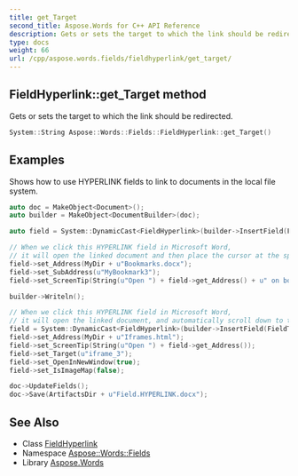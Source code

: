 ```yaml
---
title: get_Target
second_title: Aspose.Words for C++ API Reference
description: Gets or sets the target to which the link should be redirected.
type: docs
weight: 66
url: /cpp/aspose.words.fields/fieldhyperlink/get_target/
---
```

## FieldHyperlink::get_Target method


Gets or sets the target to which the link should be redirected.

```cpp
System::String Aspose::Words::Fields::FieldHyperlink::get_Target()
```


## Examples



Shows how to use HYPERLINK fields to link to documents in the local file system. 
```cpp
auto doc = MakeObject<Document>();
auto builder = MakeObject<DocumentBuilder>(doc);

auto field = System::DynamicCast<FieldHyperlink>(builder->InsertField(FieldType::FieldHyperlink, true));

// When we click this HYPERLINK field in Microsoft Word,
// it will open the linked document and then place the cursor at the specified bookmark.
field->set_Address(MyDir + u"Bookmarks.docx");
field->set_SubAddress(u"MyBookmark3");
field->set_ScreenTip(String(u"Open ") + field->get_Address() + u" on bookmark " + field->get_SubAddress() + u" in a new window");

builder->Writeln();

// When we click this HYPERLINK field in Microsoft Word,
// it will open the linked document, and automatically scroll down to the specified iframe.
field = System::DynamicCast<FieldHyperlink>(builder->InsertField(FieldType::FieldHyperlink, true));
field->set_Address(MyDir + u"Iframes.html");
field->set_ScreenTip(String(u"Open ") + field->get_Address());
field->set_Target(u"iframe_3");
field->set_OpenInNewWindow(true);
field->set_IsImageMap(false);

doc->UpdateFields();
doc->Save(ArtifactsDir + u"Field.HYPERLINK.docx");
```

## See Also

* Class [FieldHyperlink](../)
* Namespace [Aspose::Words::Fields](../../)
* Library [Aspose.Words](../../../)
